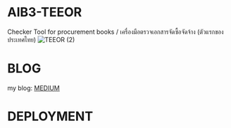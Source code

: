 # AIB3-TEEOR
Checker Tool for procurement books / เครื่องมือตรวจเอกสารจัดซื้อจัดจ้าง (ตัวแรกของประเทศไทย)
![TEEOR (2)](https://github.com/fifaak/AIB3-TEEOR/assets/63219566/97e2cd17-db1d-4d7c-a42a-3d0bbd487f91)
# BLOG
my blog: <a href = "https://medium.com/@pataradany/teeor-the-first-procurement-books-checker-tool-of-thailand-8c794987fbba">MEDIUM</a>
# DEPLOYMENT

